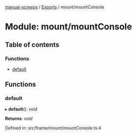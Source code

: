 [manual-screeps](../README.md) / [Exports](../modules.md) / mount/mountConsole

# Module: mount/mountConsole

## Table of contents

### Functions

- [default](mount_mountconsole.md#default)

## Functions

### default

▸ **default**(): *void*

**Returns:** *void*

Defined in: src/frame/mount/mountConsole.ts:4

